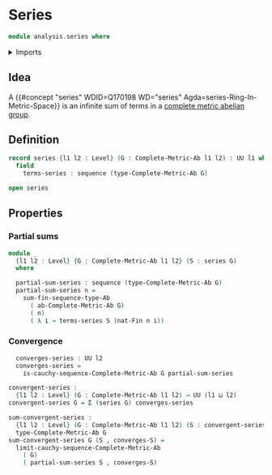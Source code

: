 # Series

```agda
module analysis.series where
```

<details><summary>Imports</summary>

```agda
open import analysis.complete-metric-abelian-groups

open import elementary-number-theory.natural-numbers

open import foundation.dependent-pair-types
open import foundation.propositions
open import foundation.sequences
open import foundation.universe-levels

open import group-theory.groups
open import group-theory.sums-of-finite-sequences-of-elements-abelian-groups

open import univalent-combinatorics.standard-finite-types
```

</details>

## Idea

A
{{#concept "series" WDID=Q170198 WD="series" Agda=series-Ring-In-Metric-Space}}
is an infinite sum of terms in a
[complete metric abelian group](analysis.complete-metric-abelian-groups.md).

## Definition

```agda
record series {l1 l2 : Level} (G : Complete-Metric-Ab l1 l2) : UU l1 where
  field
    terms-series : sequence (type-Complete-Metric-Ab G)

open series
```

## Properties

### Partial sums

```agda
module _
  {l1 l2 : Level} {G : Complete-Metric-Ab l1 l2} (S : series G)
  where

  partial-sum-series : sequence (type-Complete-Metric-Ab G)
  partial-sum-series n =
    sum-fin-sequence-type-Ab
      ( ab-Complete-Metric-Ab G)
      ( n)
      ( λ i → terms-series S (nat-Fin n i))
```

### Convergence

```agda
  converges-series : UU l2
  converges-series =
    is-cauchy-sequence-Complete-Metric-Ab G partial-sum-series

convergent-series :
  {l1 l2 : Level} (G : Complete-Metric-Ab l1 l2) → UU (l1 ⊔ l2)
convergent-series G = Σ (series G) converges-series

sum-convergent-series :
  {l1 l2 : Level} (G : Complete-Metric-Ab l1 l2) (S : convergent-series G) →
  type-Complete-Metric-Ab G
sum-convergent-series G (S , converges-S) =
  limit-cauchy-sequence-Complete-Metric-Ab
    ( G)
    ( partial-sum-series S , converges-S)
```
